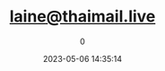 ---
index: 7535
title: "laine@thaimail.live"
subtitle: ""
author: 0
date: "2023-05-06 14:35:14"
date_gmt: "2023-05-06 12:35:14"
excerpt: ""
content: "laine@thaimail.live\nAllenArbix"
status: "publish"
comment_status: "closed"
name: "laine-thaimail-live"
modified: "2023-05-06 14:35:14"
modified_gmt: "2023-05-06 12:35:14"
content_filtered: ""
parent: 0
guid: "https://www.artkidsfoundation.org/?type=flamingo_contact&p=7535"
type: "flamingo_contact"
comment_count: 0
categories: []
tags: []
---